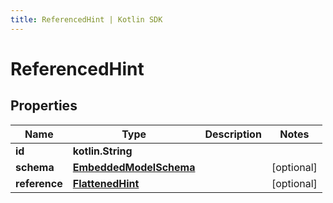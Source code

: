 ```yaml
---
title: ReferencedHint | Kotlin SDK
---
```




# ReferencedHint

## Properties
Name | Type | Description | Notes
------------ | ------------- | ------------- | -------------
**id** | **kotlin.String** |  | 
**schema** | [**EmbeddedModelSchema**](EmbeddedModelSchema) |  |  [optional]
**reference** | [**FlattenedHint**](FlattenedHint) |  |  [optional]





